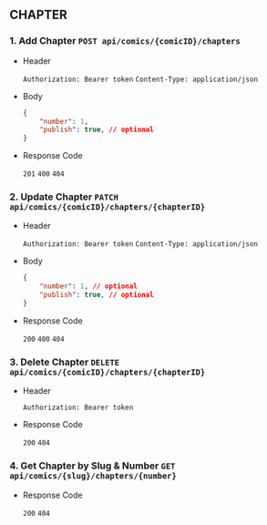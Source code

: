 ## CHAPTER

### 1. Add Chapter `POST api/comics/{comicID}/chapters`

- Header

    `Authorization: Bearer token`
    `Content-Type: application/json`

- Body

    ```json
    {
        "number": 1,
        "publish": true, // optional
    }
    ```

- Response Code

    `201` `400` `404`

### 2. Update Chapter `PATCH api/comics/{comicID}/chapters/{chapterID}`

- Header

    `Authorization: Bearer token`
    `Content-Type: application/json`

- Body

    ```json
    {
        "number": 1, // optional
        "publish": true, // optional
    }
    ```

- Response Code

    `200` `400` `404`

### 3. Delete Chapter `DELETE api/comics/{comicID}/chapters/{chapterID}`

- Header

    `Authorization: Bearer token`

- Response Code

    `200` `404`

### 4. Get Chapter by Slug & Number `GET api/comics/{slug}/chapters/{number}`

- Response Code

    `200` `404`